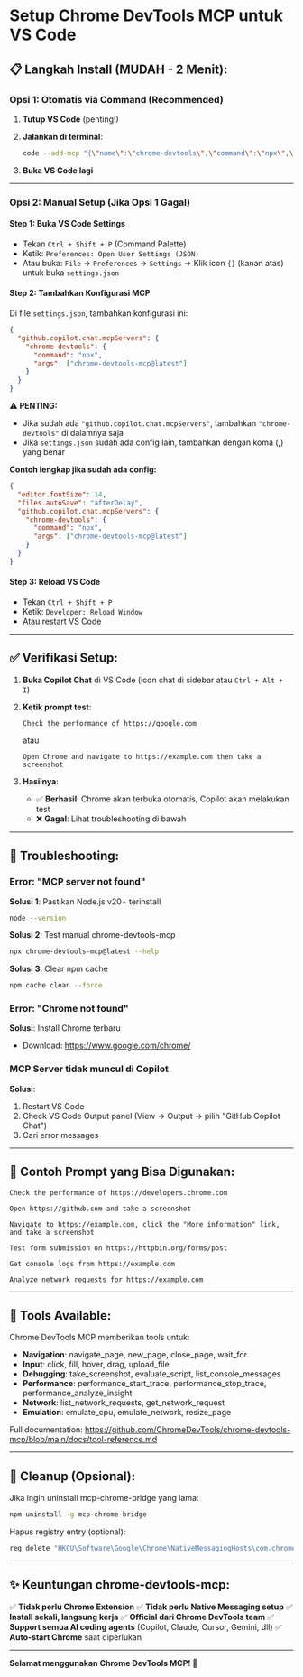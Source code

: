 # Setup Chrome DevTools MCP untuk VS Code

## 📋 Langkah Install (MUDAH - 2 Menit):

### **Opsi 1: Otomatis via Command (Recommended)**

1. **Tutup VS Code** (penting!)

2. **Jalankan di terminal**:
   ```bash
   code --add-mcp "{\"name\":\"chrome-devtools\",\"command\":\"npx\",\"args\":[\"chrome-devtools-mcp@latest\"]}"
   ```

3. **Buka VS Code lagi**

---

### **Opsi 2: Manual Setup (Jika Opsi 1 Gagal)**

#### **Step 1: Buka VS Code Settings**
- Tekan `Ctrl + Shift + P` (Command Palette)
- Ketik: `Preferences: Open User Settings (JSON)`
- Atau buka: `File` → `Preferences` → `Settings` → Klik icon `{}` (kanan atas) untuk buka `settings.json`

#### **Step 2: Tambahkan Konfigurasi MCP**

Di file `settings.json`, tambahkan konfigurasi ini:

```json
{
  "github.copilot.chat.mcpServers": {
    "chrome-devtools": {
      "command": "npx",
      "args": ["chrome-devtools-mcp@latest"]
    }
  }
}
```

**⚠️ PENTING:**
- Jika sudah ada `"github.copilot.chat.mcpServers"`, tambahkan `"chrome-devtools"` di dalamnya saja
- Jika `settings.json` sudah ada config lain, tambahkan dengan koma (,) yang benar

**Contoh lengkap jika sudah ada config:**
```json
{
  "editor.fontSize": 14,
  "files.autoSave": "afterDelay",
  "github.copilot.chat.mcpServers": {
    "chrome-devtools": {
      "command": "npx",
      "args": ["chrome-devtools-mcp@latest"]
    }
  }
}
```

#### **Step 3: Reload VS Code**
- Tekan `Ctrl + Shift + P`
- Ketik: `Developer: Reload Window`
- Atau restart VS Code

---

## ✅ Verifikasi Setup:

1. **Buka Copilot Chat** di VS Code (icon chat di sidebar atau `Ctrl + Alt + I`)

2. **Ketik prompt test**:
   ```
   Check the performance of https://google.com
   ```
   atau
   ```
   Open Chrome and navigate to https://example.com then take a screenshot
   ```

3. **Hasilnya**:
   - ✅ **Berhasil**: Chrome akan terbuka otomatis, Copilot akan melakukan test
   - ❌ **Gagal**: Lihat troubleshooting di bawah

---

## 🔧 Troubleshooting:

### Error: "MCP server not found"

**Solusi 1**: Pastikan Node.js v20+ terinstall
```bash
node --version
```

**Solusi 2**: Test manual chrome-devtools-mcp
```bash
npx chrome-devtools-mcp@latest --help
```

**Solusi 3**: Clear npm cache
```bash
npm cache clean --force
```

### Error: "Chrome not found"

**Solusi**: Install Chrome terbaru
- Download: https://www.google.com/chrome/

### MCP Server tidak muncul di Copilot

**Solusi**:
1. Restart VS Code
2. Check VS Code Output panel (View → Output → pilih "GitHub Copilot Chat")
3. Cari error messages

---

## 🎯 Contoh Prompt yang Bisa Digunakan:

```
Check the performance of https://developers.chrome.com
```

```
Open https://github.com and take a screenshot
```

```
Navigate to https://example.com, click the "More information" link, and take a screenshot
```

```
Test form submission on https://httpbin.org/forms/post
```

```
Get console logs from https://example.com
```

```
Analyze network requests for https://example.com
```

---

## 📖 Tools Available:

Chrome DevTools MCP memberikan tools untuk:

- **Navigation**: navigate_page, new_page, close_page, wait_for
- **Input**: click, fill, hover, drag, upload_file
- **Debugging**: take_screenshot, evaluate_script, list_console_messages
- **Performance**: performance_start_trace, performance_stop_trace, performance_analyze_insight
- **Network**: list_network_requests, get_network_request
- **Emulation**: emulate_cpu, emulate_network, resize_page

Full documentation: https://github.com/ChromeDevTools/chrome-devtools-mcp/blob/main/docs/tool-reference.md

---

## 🧹 Cleanup (Opsional):

Jika ingin uninstall mcp-chrome-bridge yang lama:

```bash
npm uninstall -g mcp-chrome-bridge
```

Hapus registry entry (optional):
```bash
reg delete "HKCU\Software\Google\Chrome\NativeMessagingHosts\com.chromemcp.nativehost" /f
```

---

## ✨ Keuntungan chrome-devtools-mcp:

✅ **Tidak perlu Chrome Extension**
✅ **Tidak perlu Native Messaging setup**
✅ **Install sekali, langsung kerja**
✅ **Official dari Chrome DevTools team**
✅ **Support semua AI coding agents** (Copilot, Claude, Cursor, Gemini, dll)
✅ **Auto-start Chrome** saat diperlukan

---

**Selamat menggunakan Chrome DevTools MCP! 🎉**
